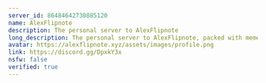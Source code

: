 ```yaml
---
server_id: 86484642730885120
name: AlexFlipnote
description: The personal server to AlexFlipnote
long_description: The personal server to AlexFlipnote, packed with memes as you join in
avatar: https://alexflipnote.xyz/assets/images/profile.png
link: https://discord.gg/DpxkY3x
nsfw: false
verified: true
---
```

